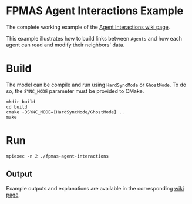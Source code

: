 # FPMAS Agent Interactions Example

The complete working example of the [Agent Interactions wiki
page](https://github.com/FPMAS/FPMAS/wiki/Agent-Interactions).

This example illustrates how to build links between `Agents` and how each agent
can read and modify their neighbors' data.

# Build

The model can be compile and run using `HardSyncMode` or `GhostMode`. To do so,
the `SYNC_MODE` parameter must be provided to CMake.

```
mkdir build
cd build
cmake -DSYNC_MODE=[HardSyncMode/GhostMode] ..
make
```

# Run
```
mpiexec -n 2 ./fpmas-agent-interactions
```

## Output

Example outputs and explanations are available in the corresponding [wiki
page](https://github.com/FPMAS/FPMAS/wiki/Agent-Interactions).
